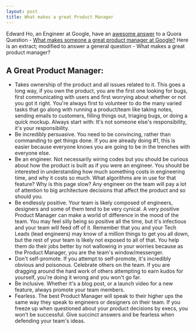 ```yaml
---
layout: post
title: What makes a great Product Manager
---
```


Edward Ho, an Engineer at Google, have an <a href="http://www.quora.com/Google/What-makes-someone-a-great-product-manager-at-Google/answer/Edward-Ho-1">awesome answer</a> to a Quora Question - <a href="http://www.quora.com/Google/What-makes-someone-a-great-product-manager-at-Google">What makes someone a great product manager at Google?</a> Here is an extract; modified to answer a general question - What makes a great product manager?

## A Great Product Manager:

- Takes ownership of the product and all issues related to it. This goes a long way, if you own the product, you are the first one looking for bugs, first communicating with users and first worrying about whether or not you got it right. You're always first to volunteer to do the many varied tasks that go along with running a product/team like taking notes, sending emails to customers, filling things out, triaging bugs, or doing a quick mockup. Always start with: It's not someone else's responsibility, it's your responsibility.
- Be incredibly persuasive. You need to be convincing, rather than commanding to get things done. If you are already doing #1, this is easier because everyone knows you are going to be in the trenches with everyone else.
- Be an engineer. Not necessarily wiring codes but you should be curious about how the product is built as if you were an engineer. You should be interested in understanding how much something costs in engineering time, and why it costs so much. What algorithms are in use for that feature? Why is this page slow? Any engineer on the team will pay a lot of attention to big architecture decisions that affect the product and so should you.
- Be endlessly positive. Your team is likely composed of engineers, designers and some of them tend to be very cynical. A very positive Product Manager can make a world of difference in the mood of the team. You may feel silly being so positive all the time, but it's infectious and your team will feed off of it. Remember that you and your Tech Leads (lead engineers) may know of a million things to get you all down, but the rest of your team is likely not exposed to all of that. You help them do their jobs better by not wallowing in your worries because as the Product Manager, you are the team's window/messenger.
- Don't self-promote. If you attempt to self-promote, it's incredibly obvious and poisonous. Celebrate others on the team. If you are dragging around the hard work of others attempting to earn kudos for yourself, you're doing it wrong and you won't go far.
- Be inclusive. Whether it's a blog post, or a launch video for a new feature, always promote your team members.
- Fearless. The best Product Manager will speak to their higher ups the same way they speak to engineers or designers on their team. If you freeze up when questioned about your product decisions by execs, you won't be successful. Give succinct answers and be fearless when defending your team's ideas.
